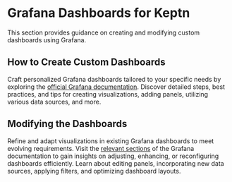 # Grafana Dashboards for Keptn

This section provides guidance on creating and modifying custom dashboards using Grafana.

## How to Create Custom Dashboards

Craft personalized Grafana dashboards tailored to your specific needs by exploring the [official Grafana documentation](https://grafana.com/docs/grafana/latest/dashboards/build-dashboards/create-dashboard/). Discover detailed steps, best practices, and tips for creating visualizations, adding panels, utilizing various data sources, and more.

## Modifying the Dashboards

Refine and adapt visualizations in existing Grafana dashboards to meet evolving requirements. Visit the [relevant sections](https://grafana.com/docs/grafana/latest/dashboards/build-dashboards/modify-dashboard-settings/) of the Grafana documentation to gain insights on adjusting, enhancing, or reconfiguring dashboards efficiently. Learn about editing panels, incorporating new data sources, applying filters, and optimizing dashboard layouts.
